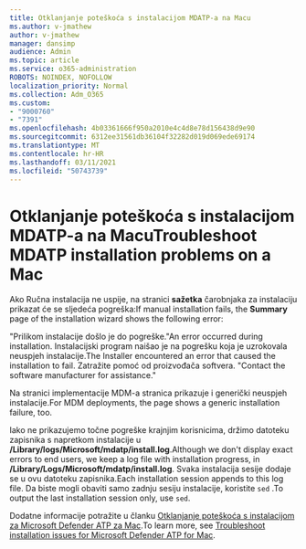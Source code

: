 ```yaml
---
title: Otklanjanje poteškoća s instalacijom MDATP-a na Macu
ms.author: v-jmathew
author: v-jmathew
manager: dansimp
audience: Admin
ms.topic: article
ms.service: o365-administration
ROBOTS: NOINDEX, NOFOLLOW
localization_priority: Normal
ms.collection: Adm_O365
ms.custom:
- "9000760"
- "7391"
ms.openlocfilehash: 4b03361666f950a2010e4c4d8e78d156438d9e90
ms.sourcegitcommit: 6312ee31561db36104f32282d019d069ede69174
ms.translationtype: MT
ms.contentlocale: hr-HR
ms.lasthandoff: 03/11/2021
ms.locfileid: "50743739"
---
```

# <a name="troubleshoot-mdatp-installation-problems-on-a-mac"></a><span data-ttu-id="755a2-102">Otklanjanje poteškoća s instalacijom MDATP-a na Macu</span><span class="sxs-lookup"><span data-stu-id="755a2-102">Troubleshoot MDATP installation problems on a Mac</span></span>

<span data-ttu-id="755a2-103">Ako Ručna instalacija ne uspije, na stranici **sažetka** čarobnjaka za instalaciju prikazat će se sljedeća pogreška:</span><span class="sxs-lookup"><span data-stu-id="755a2-103">If manual installation fails, the **Summary** page of the installation wizard shows the following error:</span></span>

<span data-ttu-id="755a2-104">"Prilikom instalacije došlo je do pogreške.</span><span class="sxs-lookup"><span data-stu-id="755a2-104">"An error occurred during installation.</span></span> <span data-ttu-id="755a2-105">Instalacijski program naišao je na pogrešku koja je uzrokovala neuspjeh instalacije.</span><span class="sxs-lookup"><span data-stu-id="755a2-105">The Installer encountered an error that caused the installation to fail.</span></span> <span data-ttu-id="755a2-106">Zatražite pomoć od proizvođača softvera. "</span><span class="sxs-lookup"><span data-stu-id="755a2-106">Contact the software manufacturer for assistance."</span></span>

<span data-ttu-id="755a2-107">Na stranici implementacije MDM-a stranica prikazuje i generički neuspjeh instalacije.</span><span class="sxs-lookup"><span data-stu-id="755a2-107">For MDM deployments, the page shows a generic installation failure, too.</span></span>

<span data-ttu-id="755a2-108">Iako ne prikazujemo točne pogreške krajnjim korisnicima, držimo datoteku zapisnika s napretkom instalacije u **/Library/logs/Microsoft/mdatp/install.log**.</span><span class="sxs-lookup"><span data-stu-id="755a2-108">Although we don't display exact errors to end users, we keep a log file with installation progress, in **/Library/Logs/Microsoft/mdatp/install.log**.</span></span> <span data-ttu-id="755a2-109">Svaka instalacija sesije dodaje se u ovu datoteku zapisnika.</span><span class="sxs-lookup"><span data-stu-id="755a2-109">Each installation session appends to this log file.</span></span> <span data-ttu-id="755a2-110">Da biste mogli obaviti samo zadnju sesiju instalacije, koristite `sed` .</span><span class="sxs-lookup"><span data-stu-id="755a2-110">To output the last installation session only, use `sed`.</span></span>

<span data-ttu-id="755a2-111">Dodatne informacije potražite u članku [Otklanjanje poteškoća s instalacijom za Microsoft Defender ATP za Mac](https://go.microsoft.com/fwlink/?linkid=2144615).</span><span class="sxs-lookup"><span data-stu-id="755a2-111">To learn more, see [Troubleshoot installation issues for Microsoft Defender ATP for Mac](https://go.microsoft.com/fwlink/?linkid=2144615).</span></span>
